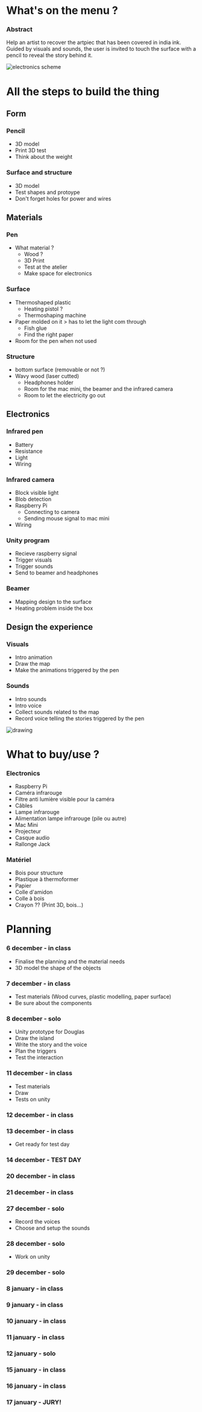 # What's on the menu ?

### Abstract
Help an artist to recover the artpiec that has been covered in india ink.
Guided by visuals and sounds, the user is invited to touch the surface with a pencil to reveal the story behind it.

![electronics scheme](/process/2023-12-07/electronics-scheme.jpg)


# All the steps to build the thing

## Form

### Pencil
- 3D model
- Print 3D test
- Think about the weight

### Surface and structure
- 3D model
- Test shapes and protoype
- Don't forget holes for power and wires

## Materials

### Pen
- What material ?
    - Wood ?
    - 3D Print
    - Test at the atelier
    - Make space for electronics    

### Surface
- Thermoshaped plastic 
    - Heating pistol ?
    - Thermoshaping machine
- Paper molded on it > has to let the light com through
    - Fish glue
    - Find the right paper
- Room for the pen when not used

### Structure
- bottom surface (removable or not ?)
- Wavy wood (laser cutted)
    - Headphones holder
    - Room for the mac mini, the beamer and the infrared camera
    - Room to let the electricity go out

## Electronics

### Infrared pen
- Battery
- Resistance
- Light
- Wiring

### Infrared camera
- Block visible light
- Blob detection
- Raspberry Pi
    - Connecting to camera
    - Sending mouse signal to mac mini
- Wiring

### Unity program
- Recieve raspberry signal
- Trigger visuals
- Trigger sounds 
- Send to beamer and headphones

### Beamer
- Mapping design to the surface
- Heating problem inside the box

## Design the experience

### Visuals
- Intro animation
- Draw the map
- Make the animations triggered by the pen

### Sounds
- Intro sounds
- Intro voice
- Collect sounds related to the map
- Record voice telling the stories triggered by the pen


![drawing](/process/2023-12-07/map-sketch.jpg)

# What to buy/use ?

### Electronics
- Raspberry Pi
- Caméra infrarouge
- Filtre anti lumière visible pour la caméra
- Câbles
- Lampe infrarouge
- Alimentation lampe infrarouge (pile ou autre)
- Mac Mini
- Projecteur
- Casque audio
- Rallonge Jack

### Matériel
- Bois pour structure
- Plastique à thermoformer
- Papier 
- Colle d'amidon
- Colle à bois
- Crayon ?? (Print 3D, bois...)




# Planning

### 6 december - in class

- Finalise the planning and the material needs
- 3D model the shape of the objects

### 7 december - in class

- Test materials (Wood curves, plastic modelling, paper surface)
- Be sure about the components

### 8 december - solo

- Unity prototype for Douglas
- Draw the island
- Write the story and the voice
- Plan the triggers
- Test the interaction

### 11 december - in class

- Test materials
- Draw
- Tests on unity

### 12 december - in class

### 13 december - in class

- Get ready for test day


### 14 december - TEST DAY

### 20 december - in class

### 21 december - in class

### 27 december - solo

- Record the voices
- Choose and setup the sounds

### 28 december - solo

- Work on unity

### 29 december - solo

### 8 january - in class

### 9 january - in class

### 10 january - in class

### 11 january - in class

### 12 january - solo

### 15 january - in class

### 16 january - in class

### 17 january - JURY!

